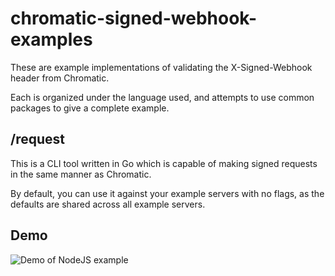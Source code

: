 # chromatic-signed-webhook-examples

These are example implementations of validating the X-Signed-Webhook header from Chromatic.

Each is organized under the language used, and attempts to use common packages to give a complete example.

## /request

This is a CLI tool written in Go which is capable of making signed requests in the same manner as Chromatic.

By default, you can use it against your example servers with no flags, as the defaults are shared across all example servers.

## Demo

![Demo of NodeJS example](demo.gif)
